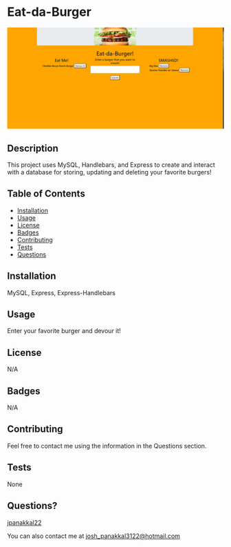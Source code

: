 # Eat-da-Burger

![Eat-da-Burger](public/assets/img/ImageA.PNG)

## Description
This project uses MySQL, Handlebars, and Express to create and interact with a database for storing, updating and deleting your favorite burgers!

## Table of Contents

* [Installation](#installation)
* [Usage](#usage)
* [License](#license)
* [Badges](#badges)
* [Contributing](#contributing)
* [Tests](#tests)
* [Questions](#questions)

## Installation
MySQL, Express, Express-Handlebars

## Usage
Enter your favorite burger and devour it!

## License
N/A
## Badges
N/A

## Contributing 
Feel free to contact me using the information in the Questions section.

## Tests
None

## Questions?
[jpanakkal22](https://github.com/jpanakkal22)

You can also contact me at josh_panakkal3122@hotmail.com


